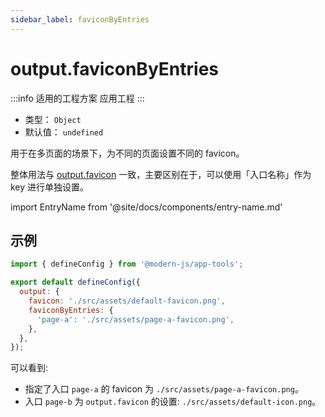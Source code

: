 ```yaml
---
sidebar_label: faviconByEntries
---
```


# output.faviconByEntries

:::info 适用的工程方案
应用工程
:::

- 类型： `Object`
- 默认值： `undefined`

用于在多页面的场景下，为不同的页面设置不同的 favicon。

整体用法与 [output.favicon](/docs/apis/config/output/favicon) 一致，主要区别在于，可以使用「入口名称」作为 key 进行单独设置。

import EntryName from '@site/docs/components/entry-name.md'

<EntryName />

## 示例

```js title="modern.config.js"
import { defineConfig } from '@modern-js/app-tools';

export default defineConfig({
  output: {
    favicon: './src/assets/default-favicon.png',
    faviconByEntries: {
      'page-a': './src/assets/page-a-favicon.png',
    },
  },
});
```

可以看到:

- 指定了入口 `page-a` 的 favicon 为 `./src/assets/page-a-favicon.png`。
- 入口 `page-b` 为 `output.favicon` 的设置: `./src/assets/default-icon.png`。
